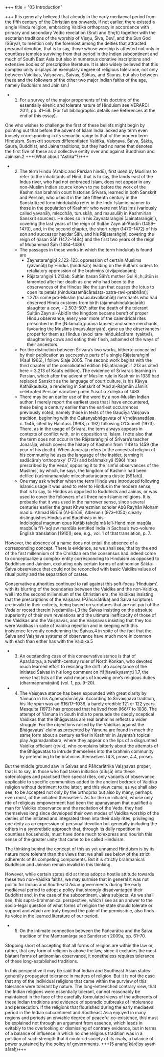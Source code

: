 +++
title = "03 Introduction"

+++
It is generally believed that already in the early mediaeval period from the fifth century of the Christian era onwards, if not earlier, there existed a single Hindu religion, embracing Vaidika orthopraxy in accordance with primary and secondary Vedic revelation (Śruti and Smr̥ti) together with the sectarian traditions of the worship of Viṣṇu, Śiva, Devī, and the Sun God (Sūrya), to mention only the foremost among the deities that attracted personal devotion, that is to say, those whose worship is attested not only in countless temples surviving from that period in the Indian subcontinent and much of South East Asia but also in numerous donative inscriptions and extensive bodies of prescriptive literature. It is also widely believed that this complex unity displays an exemplary degree of religious tolerance, not only between Vaidikas, Vaiṣṇavas, Śaivas, Śāktas, and Sauras, but also between these and the followers of the other two major Indian faiths of the age, namely Buddhism and Jainism.1 

- 1. For a survey of the major proponents of this doctrine of the essentially eirenic and tolerant nature  of Hinduism see VERARDI 2011, pp. 41–58. (For full bibliographic details see References at the end of this  essay). 

One who wishes to challenge the first of these beliefs might begin by pointing out that before the advent of Islam India lacked any term even loosely corresponding in its semantic range to that of the modern term Hinduism. Sanskrit sources differentiated Vaidika, Vaiṣṇava, Śaiva, Śākta, Saura, Buddhist, and Jaina traditions, but they had no name that denotes the first five of these as a collective entity over and against Buddhism and Jainism.2  +++(What about "Astika"?)+++

- 2. The term Hindu (Arabic and Persian hindū), first used by Muslims to refer to the inhabitants of Hind, that is to say, the lands east of the Indus river, who had not embraced Islam, does not appear in any non-Muslim Indian source known to me before the work of the Kashmirian brahmin court historian Śrīvara, learned in both Sanskrit and Persian, who uses it in the late fifteenth century in the Sanskritized form hindukaḥto refer in the Indo-Islamic manner to those in the population of Kashmir who  were not Muslims (variously called yavanāḥ, mlecchāḥ, turuṣkāḥ, and mausulāḥ in Kashmirian Sanskrit  sources). He does so in his Zaynataraṅgiṇī (Jainataraṅgiṇī), covering the last years of the reign of Sulṭān Zayn al-‘Ābidīn (1459–1470), and, in the second chapter, the short reign (1470–1472) of his son and  successor ḥaydar Šāh, and his Rājataraṅgiṇī, covering the reign of ḥasan Šāh (1472–1484) and the first two years of the reign of Muḥammad Šāh (1484–1486).
  - The passages in these works in which the term hindukaḥ is found are 
      - Zaynataraṅgiṇī 2.122–123: oppression of certain Muslims (yavanāḥ) by Hindus (hindukāḥ) leading on the Sulṭān’s orders to retaliatory oppression of the brahmins (dvijapīḍanam); 
      - Rājataraṅgiṇī 1.213ab: Sulṭān ḥasan Šāh’s mother Gul K◌̲h◌̲ātūn is lamented after her death as one who had been to the observances of the Hindus like the sun that causes the lotus to open its petals (hindukasamācāraśata-patra-ravi-prabhām); 
      - 1.270: some pro-Muslim (mausulavallabhāḥ) merchants who had  
    observed Hindu customs from birth (ājanmahindukācārāḥ) slaughter a cow; - 2.503–507: after the death of the tolerant Sulṭān Zayn al-‘Ābidīn the kingdom became bereft of proper Hindu observance; every year more of the calendrical rites prescribed in the [Nīlamata]purāṇa lapsed; and some merchants, favouring the Muslims (mausulapriyāḥ), gave up the observances proper for them as Hindus (svoci tam· hindukācāram· tyaktvā), slaughtering cows and eating their flesh, ashamed of the ways of their ancestors. 
  - For the distinction between Śrīvara’s two works, hitherto concealed by their publication  as successive parts of a single Rājataraṅgiṇī (Kaul 1966), I follow Slaje 2005. The second work begins with the third chapter of the consolidated edition (Rājataraṅgiṇī 1.213 as cited here = 3.213 of Kaul’s  edition). The evidence of Śrīvara’s learning in Persian, which after the advent of Muslim rule in Kashmir  in 1339 had replaced Sanskrit as the language of court culture, is his Kāvya Kathākautuka, a rendering in  Sanskrit of ‘Abd al-Raḥmān Jāmi’s celebrated Persian narrative poem Yusof o Zoleykā of 1483. 
  - There may be an earlier use of the word by a non-Muslim Indian author. I merely report the earliest uses that I have encountered, these being a century earlier than the earliest occurrences previously noted, namely those in texts of the Gauḍīya Vaiṣṇava tradition, beginning with the Caitanyabhāgavata of Vr̥ndāvanadāsa, c. 1545, cited by Halbfass (1988, p. 192) following O’Connell (1973). There, as in the usage of Śrīvara, the term always appears in contexts of conflict with, or in opposition to, Islam. I note also that the term does not occur in the Rājataraṅgiṇī of Śrīvara’s teacher Jonarāja, which covers the history of Kashmir from 1149 to 1459 (the year of his death). When Jonarāja refers to the ancestral  religion of his community he uses the language of the insider, terming it sadācāraḥ ‘orthopraxy’ (773) and brāhmakriyā (596) ‘rites prescribed by the Veda’, opposing it to the ‘sinful observances of the Muslims’, by which, he says, the kingdom of Kashmir had been defiled (kaśmīramaṇḍale mlecchadurācāreṇa dūṣite [591ab]). 
  - One may ask whether when the term Hindu was introduced following Islamic usage it was used to refer to Hindus in the modern sense, that is to say, to Hindus as opposed to Buddhists and Jainas, or was used to cover the followers of all three non-Islamic religions. It is probable that it was used in the narrower sense, since several centuries earlier the great Khwarezmian scholar Abū Rayḥān Moḥam mad b. Ahmad Bīrūnī (Al-bīrūnī, Alberuni) (973–1050) clearly distinguishes Hindus and Buddhists in his  
Indological magnum opus Ketāb taḥqīq mā le’l-Hend men maqūla maqbūla fi’l-‘aql aw mardūla (entitled India in Sachau’s two-volume English translation [1910]); see, e.g., vol. 1 of that translation, p. 7. 


However, the absence of a name does not entail the absence of a corresponding concept. There is evidence, as we shall see, that by the end of the first millennium of the Christian era the consensus had indeed come to conceptualize a complex entity corresponding to Hinduism as opposed to Buddhism and Jainism, excluding only certain forms of antinomian Śākta-Śaiva observance that could not be  reconciled with basic Vaidika values of ritual purity and the separation of castes. 

Conservative authorities continued to rail against this soft-focus ‘Hinduism’,  with its blurring of the boundaries between the Vaidika and the non-Vaidika, well into the second millennium of the Christian era, the Vaidikas insisting that the prescriptions of the Vaiṣṇava (Pāñcarātrika) and Śaiva scriptures are invalid in their entirety, being based on scriptures that are not part of the Veda or rooted therein (vedamūla-),3 the Śaivas insisting on the absolute superiority of their own revelations and the ultimate inefficacity of those of the Vaidikas and the Vaiṣṇavas, and the Vaiṣṇavas insisting that they too were Vaidikas in spite of Vaidika rejection and in keeping with this insistence fervently condemning the Śaivas,4 in spite of the fact that the Śaiva and Vaiṣṇava systems of observance have much more in common with each than either has with the Vaidika.5 

- 3. An outstanding case of this conservative stance is that of Aparāditya, a twelfth-century ruler of  North Konkan, who devoted much learned effort to resisting the drift into acceptance of the initiated  Śaivas in his long comment on Yājñavalkyasmr̥ti 1.7, the verse that lists all the valid means of knowing  one’s religious duties (dharmapramāṇāni) (vol. 1, pp. 9–20). 
- 4. The Vaiṣṇava stance has been expounded with great clarity by Yāmuna in his Āgamaprāmāṇya. According to Śrīvaiṣṇava tradition, his life span was ad 916/17–1038, a barely credible 121 or 122 years. Mesquita (1973) has proposed that he lived from 966/7 to 1038. The attempt of Yāmuna in South India to persuade the deeply sceptical Vaidikas that the Bhāgavatas are real brahmins reflects a wider struggle. For the objections raised by the Vaidikas against the Bhāgavatas’ claim as presented by Yāmuna are found in much the same form about a century earlier in Kashmir in Jayanta’s topical play Āgamaḍambara, where they appear on the lips of a disgruntled Vaidika officiant (r̥tvik), who complains bitterly  about the attempts of the Bhāgavatas to intrude themselves into the brahmin community by pretend 
ing to be brahmins themselves (4.3, prose, 4.4, prose). 


But the middle ground saw in Śaivas and Pāñcarātrika Vaiṣṇavas proper, that is to say,  in those who had taken initiation (dīkṣā) into these soteriologies and practised their special rites, only variants of observance applicable to specific communities added to the ancient bedrock of Vaidika religion without detriment to the latter; and this view came, as we shall also see, to be accepted not only by the orthoprax  but also by many, perhaps even most, of the initiated themselves. As for the un initiated, whose only rite of religious empowerment had been the upanayanam  that qualified a man for Vaidika observance and the recitation of the Veda, they  had themselves long since developed their own modes of Vaidika worship of the deities of the initiated and integrated them into their daily rites, privileging one  deity as an expression of personal devotion but generally including the others in a syncretistic approach that, through its daily repetition in countless households, must have done much to express and nourish this sense of the greater unity that came to be called Hinduism. 


The thinking behind the concept of this as yet unnamed Hinduism is by its  nature more tolerant than the views that we shall see below of the strict adherents of its competing components. But it is strictly brahmanical: Buddhism and Jainism remain invalid in this thinking. 

However, while certain states did at times adopt a hostile attitude towards  
these two non-Vaidika faiths, we may surmise that in general it was not politic for Indian and Southeast Asian governments during the early mediaeval period to adopt a policy that strongly disadvantaged their Buddhist and, in the case of the subcontinent, Jaina subjects. As we shall see, this supra-brahmanical perspective,  which I see as an answer to the socio-legal question of what forms of religion the state should tolerate or support and which are truly beyond the pale of the permissible, also finds its voice in the learned literature of our period.   

- 5. On the intimate connection between the Pañcarātra and the Śaiva tradition of the Mantramārga see Sanderson 2009a, pp. 61–70. 

Stopping short of accepting that all forms of religion are within the law or, rather, that any form  of religion is above the law, since it excludes the most blatant forms of antinomian  observance, it nonetheless requires tolerance of these long-established traditions. 

In this perspective it may be said that Indian and Southeast Asian states generally propagated tolerance in matters of religion. But it is not the case that any of the individual religions that came within the purview of this tolerance were  tolerant by nature. The long-entrenched contrary view, that the Indian religions  were essentially tolerant, cannot reasonably be maintained in the face of the carefully formulated views of the adherents of these Indian traditions and evidence of sporadic outbreaks of intolerance and persecution. If the religions that flourished during the early mediaeval period in the Indian subcontinent and Southeast Asia  enjoyed in many regions and periods an enviable degree of peaceful co-existence,  this must be explained not through an argument from essence, which leads in evitably to the overlooking or dismissing of contrary evidence, but in terms of a  balance of influence in which no one religious tradition was in a position of such strength that it could rid society of its rivals, a balance of power sustained by the policy of governments. +++(5 anaṅgīkārē’py ayaṁ sāraḥ)+++ 
